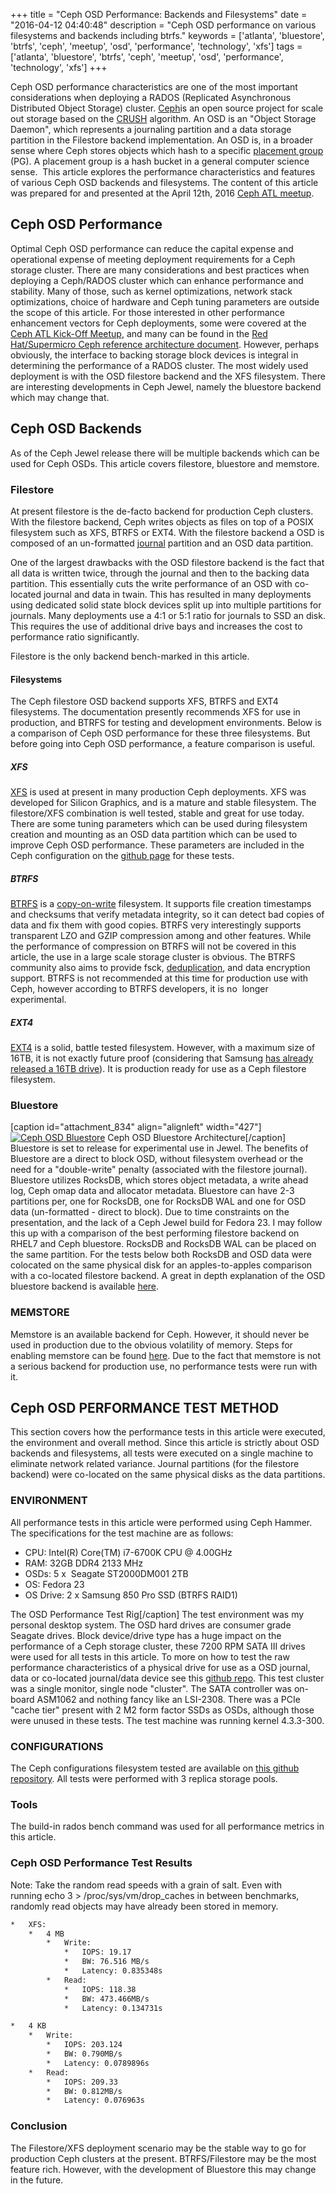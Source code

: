 +++
title = "Ceph OSD Performance: Backends and Filesystems"
date = "2016-04-12 04:40:48"
description = "Ceph OSD performance on various filesystems and backends including btrfs."
keywords = ['atlanta', 'bluestore', 'btrfs', 'ceph', 'meetup', 'osd', 'performance', 'technology', 'xfs']
tags = ['atlanta', 'bluestore', 'btrfs', 'ceph', 'meetup', 'osd', 'performance', 'technology', 'xfs']
+++

Ceph OSD performance characteristics are one of the most important considerations when deploying a RADOS (Replicated Asynchronous Distributed Object Storage) cluster. [Ceph](http://docs.ceph.com/docs/master/start/intro/)is an open source project for scale out storage based on the [CRUSH](http://ceph.com/papers/weil-crush-sc06.pdf) algorithm. An OSD is an "Object Storage Daemon", which represents a journaling partition and a data storage partition in the Filestore backend implementation. An OSD is, in a broader sense where Ceph stores objects which hash to a specific [placement group](http://docs.ceph.com/docs/master/rados/operations/placement-groups/) (PG). A placement group is a hash bucket in a general computer science sense.  This article explores the performance characteristics and features of various Ceph OSD backends and filesystems. The content of this article was prepared for and presented at the April 12th, 2016 [Ceph ATL meetup](http://www.meetup.com/Ceph-ATL/).

## Ceph OSD Performance

Optimal Ceph OSD performance can reduce the capital expense and operational expense of meeting deployment requirements for a Ceph storage cluster. There are many considerations and best practices when deploying a Ceph/RADOS cluster which can enhance performance and stability. Many of those, such as kernel optimizations, network stack optimizations, choice of hardware and Ceph tuning parameters are outside the scope of this article. For those interested in other performance enhancement vectors for Ceph deployments, some were covered at the [Ceph ATL Kick-Off Meetup](http://www.meetup.com/Ceph-ATL/events/225907717/), and many can be found in the [Red Hat/Supermicro Ceph reference architecture document](https://www.redhat.com/en/files/resources/en-rhst-cephstorage-supermicro-INC0270868_v2_0715.pdf). However, perhaps obviously, the interface to backing storage block devices is integral in determining the performance of a RADOS cluster. The most widely used deployment is with the OSD filestore backend and the XFS filesystem. There are interesting developments in Ceph Jewel, namely the bluestore backend which may change that.

## Ceph OSD Backends

As of the Ceph Jewel release there will be multiple backends which can be used for Ceph OSDs. This article covers filestore, bluestore and memstore.

### Filestore

At present filestore is the de-facto backend for production Ceph clusters. With the filestore backend, Ceph writes objects as files on top of a POSIX filesystem such as XFS, BTRFS or EXT4. With the filestore backend a OSD is composed of an un-formatted <a href="http://docs.ceph.com/docs/hammer/rados/configuration/journal-ref/">journal</a> partition and an OSD data partition.

One of the largest drawbacks with the OSD filestore backend is the fact that all data is written twice, through the journal and then to the backing data partition. This essentially cuts the write performance of an OSD with co-located journal and data in twain. This has resulted in many deployments using dedicated solid state block devices split up into multiple partitions for journals. Many deployments use a 4:1 or 5:1 ratio for journals to SSD an disk. This requires the use of additional drive bays and increases the cost to performance ratio significantly.

Filestore is the only backend bench-marked in this article.

#### Filesystems

The Ceph filestore OSD backend supports XFS, BTRFS and EXT4 filesystems. The documentation presently recommends XFS for use in production, and BTRFS for testing and development environments. Below is a comparison of Ceph OSD performance for these three filesystems. But before going into Ceph OSD performance, a feature comparison is useful.

##### XFS

[XFS](https://en.wikipedia.org/wiki/XFS) is used at present in many production Ceph deployments. XFS was developed for Silicon Graphics, and is a mature and stable filesystem. The filestore/XFS combination is well tested, stable and great for use today. There are some tuning parameters which can be used during filesystem creation and mounting as an OSD data partition which can be used to improve Ceph OSD performance. These parameters are included in the Ceph configuration on the [github page](https://github.com/bryanapperson/ceph-osd-backends) for these tests.

##### BTRFS

[BTRFS](https://btrfs.wiki.kernel.org/index.php/Main_Page) is a [copy-on-write](http://en.wikipedia.org/wiki/Copy-on-write) filesystem. It supports file creation timestamps and checksums that verify metadata integrity, so it can detect bad copies of data and fix them with good copies. BTRFS very interestingly supports transparent LZO and GZIP compression among and other features. While the performance of compression on BTRFS will not be covered in this article, the use in a large scale storage cluster is obvious. The BTRFS community also aims to provide fsck, [deduplication](https://btrfs.wiki.kernel.org/index.php/Deduplication), and data encryption support. BTRFS is not recommended at this time for production use with Ceph, however according to BTRFS developers, it is no  longer experimental.

##### EXT4

[EXT4](https://ext4.wiki.kernel.org/index.php/Main_Page) is a solid, battle tested filesystem. However, with a maximum size of 16TB, it is not exactly future proof (considering that Samsung [has already released a 16TB drive](https://news.samsung.com/global/samsung-now-introducing-worlds-largest-capacity-15-36tb-ssd-for-enterprise-storage-systems)). It is production ready for use as a Ceph filestore filesystem.

### Bluestore

\[caption id="attachment_834" align="alignleft" width="427"\][![Ceph OSD Bluestore](http://bryanapperson.com/wp-content/uploads/2016/04/ceph-osd-bluestore.png)](http://bryanapperson.com/wp-content/uploads/2016/04/ceph-osd-bluestore.png) Ceph OSD Bluestore Architecture\[/caption\] Bluestore is set to release for experimental use in Jewel. The benefits of Bluestore are a direct to block OSD, without filesystem overhead or the need for a "double-write" penalty (associated with the filestore journal). Bluestore utilizes RocksDB, which stores object metadata, a write ahead log, Ceph omap data and allocator metadata. Bluestore can have 2-3 partitions per, one for RocksDB, one for RocksDB WAL and one for OSD data (un-formatted - direct to block). Due to time constraints on the presentation, and the lack of a Ceph Jewel build for Fedora 23. I may follow this up with a comparison of the best performing filestore backend on RHEL7 and Ceph bluestore. RocksDB and RocksDB WAL can be placed on the same partition. For the tests below both RocksDB and OSD data were colocated on the same physical disk for an apples-to-apples comparison with a co-located filestore backend. A great in depth explanation of the OSD bluestore backend is available [here](http://www.sebastien-han.fr/blog/2016/03/21/ceph-a-new-store-is-coming/).

### MEMSTORE

Memstore is an available backend for Ceph. However, it should never be used in production due to the obvious volatility of memory. Steps for enabling memstore can be found [here](http://www.sebastien-han.fr/blog/2014/04/03/ceph-memstore-backend/). Due to the fact that memstore is not a serious backend for production use, no performance tests were run with it.

## Ceph OSD PERFORMANCE TEST METHOD

This section covers how the performance tests in this article were executed, the environment and overall method. Since this article is strictly about OSD backends and filesystems, all tests were executed on a single machine to eliminate network related variance. Journal partitions (for the filestore backend) were co-located on the same physical disks as the data partitions.

### ENVIRONMENT

All performance tests in this article were performed using Ceph Hammer. The specifications for the test machine are as follows:

- CPU: Intel(R) Core(TM) i7-6700K CPU @ 4.00GHz
- RAM: 32GB DDR4 2133 MHz
- OSDs: 5 x  Seagate ST2000DM001 2TB
- OS: Fedora 23
- OS Drive: 2 x Samsung 850 Pro SSD (BTRFS RAID1)

The OSD Performance Test Rig\[/caption\] The test environment was my personal desktop system. The OSD hard drives are consumer grade Seagate drives. Block device/drive type has a huge impact on the performance of a Ceph storage cluster, these 7200 RPM SATA III drives were used for all tests in this article. To more on how to test the raw performance characteristics of a physical drive for use as a OSD journal, data or co-located journal/data device see this [github repo](https://github.com/bryanapperson/ceph-disk-test). This test cluster was a single monitor, single node "cluster". The SATA controller was on-board ASM1062 and nothing fancy like an LSI-2308. There was a PCIe "cache tier" present with 2 M2 form factor SSDs as OSDs, although those were unused in these tests. The test machine was running kernel 4.3.3-300.

### CONFIGURATIONS

The Ceph configurations filesystem tested are available on [this github repository](https://github.com/bryanapperson/ceph-osd-backends). All tests were performed with 3 replica storage pools.

### Tools

The build-in rados bench command was used for all performance metrics in this article.

### Ceph OSD Performance Test Results

Note: Take the random read speeds with a grain of salt. Even with running echo 3 > /proc/sys/vm/drop_caches in between benchmarks, randomly read objects may have already been stored in memory.

```bash
*   XFS:
    *   4 MB
        *   Write:
            *   IOPS: 19.17
            *   BW: 76.516 MB/s
            *   Latency: 0.835348s
        *   Read:
            *   IOPS: 118.38
            *   BW: 473.466MB/s
            *   Latency: 0.134731s

*   4 KB
    *   Write:
        *   IOPS: 203.124
        *   BW: 0.790MB/s
        *   Latency: 0.0789896s
    *   Read:
        *   IOPS: 209.33
        *   BW: 0.812MB/s
        *   Latency: 0.076963s
```

### Conclusion

The Filestore/XFS deployment scenario may be the stable way to go for production Ceph clusters at the present. BTRFS/Filestore may be the most feature rich. However, with the development of Bluestore this may change in the future.
